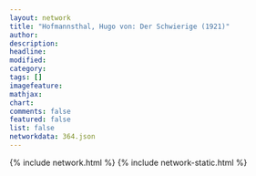 ```yaml
---
layout: network
title: "Hofmannsthal, Hugo von: Der Schwierige (1921)"
author:
description:
headline:
modified:
category:
tags: []
imagefeature: 
mathjax: 
chart: 
comments: false
featured: false
list: false
networkdata: 364.json
---
```

{% include network.html %}
{% include network-static.html %}
